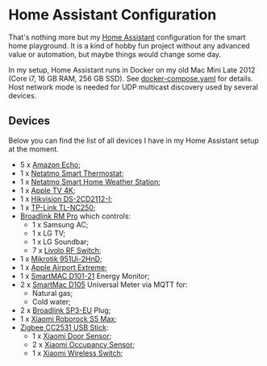 # Home Assistant Configuration

That's nothing more but my [Home Assistant](https://www.home-assistant.io/) configuration for the smart home playground. It is a kind of hobby fun project without any advanced value or automation, but maybe things would change some day. 

In my setup, Home Assistant runs in Docker on my old Mac Mini Late 2012 (Core i7, 16 GB RAM, 256 GB SSD). See [docker-compose.yaml](docker-compose.yaml) for details. Host network mode is needed for UDP multicast discovery used by several devices.

## Devices 

Below you can find the list of all devices I have in my Home Assistant setup at the moment.

* 5 x [Amazon Echo](https://www.amazon.com/smart-home-devices/b?ie=UTF8&node=9818047011);
* 1 x [Netatmo Smart Thermostat](https://www.netatmo.com/en-eu/energy/thermostat);
* 1 x [Netatmo Smart Home Weather Station](https://www.netatmo.com/en-eu/weather/weatherstation);
* 1 x [Apple TV 4K](https://www.apple.com/apple-tv-4k/);
* 1 x [Hikvision DS-2CD2112-I](https://hikvision.ru/product/ds_2cd2112_i);
* 1 x [TP-Link TL-NC250](https://www.tp-link.com/latam/home-networking/cloud-camera/nc250/);
* [Broadlink RM Pro](https://www.ibroadlink.com/products/ir+rf) which controls: 
    * 1 x Samsung AC;
    * 1 x LG TV;
    * 1 x LG Soundbar;
    * 7 x [Livolo RF Switch](https://www.livoloeurope.eu/);
* 1 x [Mikrotik 951Ui-2HnD](https://mikrotik.com/product/RB951Ui-2HnD);
* 1 x [Apple Airport Extreme](https://support.apple.com/airport);
* 1 x [SmartMAC D101-21](https://smart-mac.com/en/) Energy Monitor;
* 2 x [SmartMac D105](https://smart-mac.com/en/) Universal Meter via MQTT for:
    * Natural gas;
    * Cold water;
* 2 x [Broadlink SP3-EU](https://broadlink.ru/broadlink-sp3-) Plug;
* 1 x [Xiaomi Roborock S5 Max](https://us.roborock.com/pages/roborock-s5-max);
* [Zigbee CC2531 USB Stick](https://www.itead.cc/cc2531-usb-dongle.html):
    * 1 x [Xiaomi Door Sensor](https://xiaomi-mi.com/sockets-and-sensors/xiaomi-mi-door-window-sensors/);
    * 2 x [Xiaomi Occupancy Sensor](https://xiaomi-mi.com/sockets-and-sensors/xiaomi-mi-occupancy-sensor/);
    * 1 x [Xiaomi Wireless Switch](https://xiaomi-mi.com/sockets-and-sensors/xiaomi-mi-wireless-switch/);
